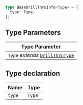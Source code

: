 ```ts
type BaseDrillThruInfo<Type> = {
  type: Type;
};
```

## Type Parameters

| Type Parameter |
| ------ |
| `Type` *extends* [`DrillThruType`](DrillThruType.md) |

## Type declaration

| Name | Type |
| ------ | ------ |
| <a id="type"></a> `type` | `Type` |
